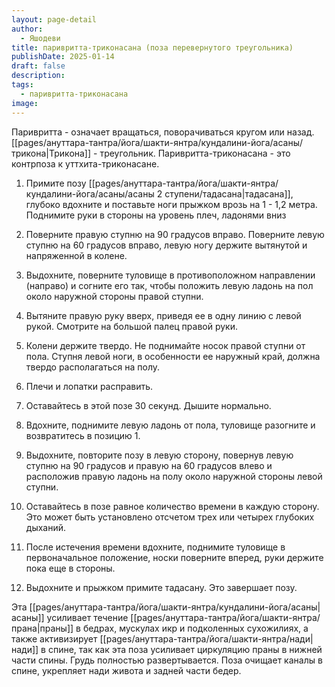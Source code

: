 ```yaml
---
layout: page-detail
author:
  - Яшодеви
title: паривритта-триконасана (поза перевернутого треугольника)
publishDate: 2025-01-14
draft: false
description: 
tags:
  - паривритта-триконасана
image:
---
```

Паривритта - означает вращаться, поворачиваться кругом или назад. [[pages/ануттара-тантра/йога/шакти-янтра/кундалини-йога/асаны/трикона|Трикона]] - треугольник. Паривритта-триконасана - это контрпоза к уттхита-триконасане. 

1. Примите позу [[pages/ануттара-тантра/йога/шакти-янтра/кундалини-йога/асаны/асаны 2 ступени/тадасана|тадасана]], глубоко вдохните и поставьте ноги прыжком врозь на 1 - 1,2 метра. Поднимите руки в стороны на уровень плеч, ладонями вниз

2. Поверните правую ступню на 90 градусов вправо. Поверните левую ступню на 60 градусов вправо, левую ногу держите вытянутой и напряженной в колене. 

3. Выдохните, поверните туловище в противоположном направлении (направо) и согните его так, чтобы положить левую ладонь на пол около наружной стороны правой ступни. 

4. Вытяните правую руку вверх, приведя ее в одну линию с левой рукой. Смотрите на большой палец правой руки. 

5. Колени держите твердо. Не поднимайте носок правой ступни от пола. Ступня левой ноги, в особенности ее наружный край, должна твердо располагаться на полу. 

6. Плечи и лопатки расправить. 

7. Оставайтесь в этой позе 30 секунд. Дышите нормально. 

8. Вдохните, поднимите левую ладонь от пола, туловище разогните и возвратитесь в позицию 1. 

9. Выдохните, повторите позу в левую сторону, повернув левую ступню на 90 градусов и правую на 60 градусов влево и расположив правую ладонь на полу около наружной стороны левой ступни. 

10. Оставайтесь в позе равное количество времени в каждую сторону. Это может быть установлено отсчетом трех или четырех глубоких дыханий. 

11. После истечения времени вдохните, поднимите туловище в первоначальное положение, носки поверните вперед, руки держите пока еще в стороны. 

12. Выдохните и прыжком примите тадасану. Это завершает позу. 

Эта [[pages/ануттара-тантра/йога/шакти-янтра/кундалини-йога/асаны|асаны]] усиливает течение [[pages/ануттара-тантра/йога/шакти-янтра/прана|праны]] в бедрах, мускулах икр и подколенных сухожилиях, а также активизирует [[pages/ануттара-тантра/йога/шакти-янтра/нади|нади]] в спине, так как эта поза усиливает циркуляцию праны в нижней части спины. Грудь полностью развертывается. Поза очищает каналы в спине, укрепляет нади живота и задней части бедер. 